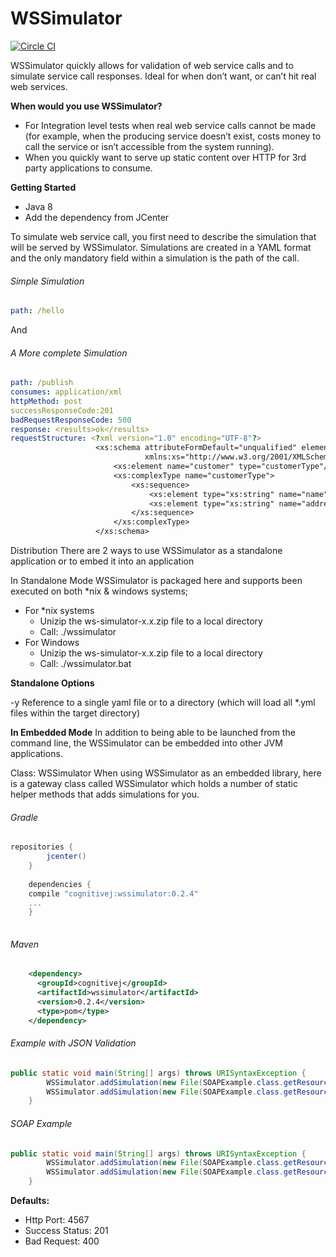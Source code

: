 # WSSimulator
 
 [![Circle CI](https://circleci.com/gh/CognitiveJ/wssimulator.png?style=badge)](https://circleci.com/gh/CognitiveJ/wssimulator)
 
 WSSimulator quickly allows for validation of web service calls and to simulate service call responses. Ideal for when don’t want, or can’t hit real web services.
 
 
 **When would you use WSSimulator?**

 
 *	For Integration level tests when real web service calls cannot be made (for example, when the producing service doesn’t exist, costs money to call the service or isn’t accessible from the system running).
 *	When you quickly want to serve up static content over HTTP  for 3rd party applications to consume.
 

**Getting Started**

*   Java 8
*   Add the dependency from JCenter


To simulate web service call, you first need to describe the simulation that will be served by WSSimulator. Simulations are created in a YAML format and the only mandatory field within a simulation is the path of the call.

###### Simple Simulation
```yaml
path: /hello
```

And

###### A More complete Simulation
```yaml
path: /publish
consumes: application/xml
httpMethod: post
successResponseCode:201
badRequestResponseCode: 500
response: <results>ok</results>
requestStructure: <?xml version="1.0" encoding="UTF-8"?>
                   <xs:schema attributeFormDefault="unqualified" elementFormDefault="qualified"
                              xmlns:xs="http://www.w3.org/2001/XMLSchema">
                       <xs:element name="customer" type="customerType"/>
                       <xs:complexType name="customerType">
                           <xs:sequence>
                               <xs:element type="xs:string" name="name"/>
                               <xs:element type="xs:string" name="address"/>
                           </xs:sequence>
                       </xs:complexType>
                   </xs:schema>
```


Distribution
There are 2 ways to use WSSimulator as a standalone application or to embed it into an application 

In Standalone Mode
WSSimulator is packaged here and supports been executed on both *nix & windows systems;


*	For *nix systems
    -	Unizip the ws-simulator-x.x.zip file to a local directory
    -	Call: ./wssimulator <options>
*	For Windows
    -	Unizip the ws-simulator-x.x.zip file to a local directory
    -	Call: ./wssimulator.bat <options>


**Standalone Options**

-y Reference to a single yaml file or to a directory (which will load all *.yml files within the target directory)

**In Embedded Mode**
In addition to being able to be launched from the command line, the WSSimulator can be embedded into other JVM applications.  

Class: WSSimulator
When using WSSimulator as an embedded library, here is a gateway class called WSSimulator which holds a number of static helper methods that adds simulations for you. 

###### Gradle
```groovy
repositories {
        jcenter()
    }
    
    dependencies {
    compile "cognitivej:wssimulator:0.2.4"
    ...
    }
    
```
###### Maven
```xml
    <dependency>
      <groupId>cognitivej</groupId>
      <artifactId>wssimulator</artifactId>
      <version>0.2.4</version>
      <type>pom</type>
    </dependency>
```


######  Example with JSON Validation
```java
public static void main(String[] args) throws URISyntaxException {
        WSSimulator.addSimulation(new File(SOAPExample.class.getResource("/soap/wsdl.yml").toURI()));
        WSSimulator.addSimulation(new File(SOAPExample.class.getResource("/soap/endpoint.yml").toURI()));
    }
```

 
###### SOAP Example
```java
public static void main(String[] args) throws URISyntaxException {
        WSSimulator.addSimulation(new File(SOAPExample.class.getResource("/soap/wsdl.yml").toURI()));
        WSSimulator.addSimulation(new File(SOAPExample.class.getResource("/soap/endpoint.yml").toURI()));
    }
```


**Defaults:**

* Http Port: 4567
* Success Status: 201
* Bad Request: 400


